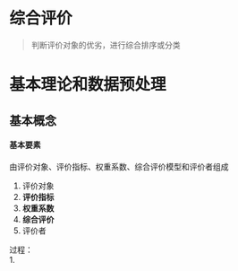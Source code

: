 # 综合评价

> 判断评价对象的优劣，进行综合排序或分类

<h1 id="g4sKT">基本理论和数据预处理</h1>
<h2 id="WwEyb">基本概念</h2>
<h4 id="KW1Rr">基本要素</h4>
由评价对象、评价指标、权重系数、综合评价模型和评价者组成

1. 评价对象
2. **评价指标**
3. **权重系数**
4. **综合评价**
5. 评价者

过程：  
1. 

